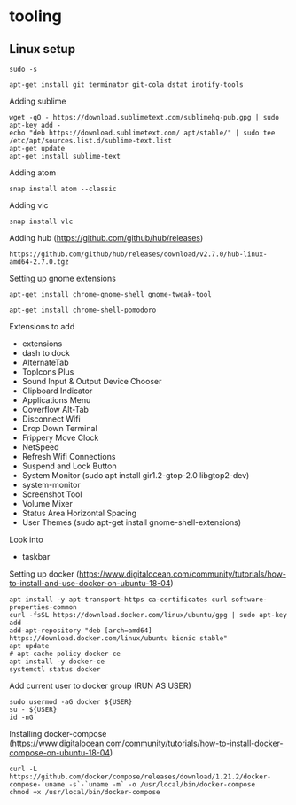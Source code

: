 # tooling


## Linux setup


```
sudo -s

apt-get install git terminator git-cola dstat inotify-tools
```


Adding sublime
```
wget -qO - https://download.sublimetext.com/sublimehq-pub.gpg | sudo apt-key add -
echo "deb https://download.sublimetext.com/ apt/stable/" | sudo tee /etc/apt/sources.list.d/sublime-text.list
apt-get update
apt-get install sublime-text

```

Adding atom
```
snap install atom --classic
```

Adding vlc
```
snap install vlc
```

Adding hub (https://github.com/github/hub/releases)
```
https://github.com/github/hub/releases/download/v2.7.0/hub-linux-amd64-2.7.0.tgz
```

Setting up gnome extensions

```
apt-get install chrome-gnome-shell gnome-tweak-tool

```

```
apt-get install chrome-shell-pomodoro
```

Extensions to add

 - extensions
 - dash to dock
 - AlternateTab
 - TopIcons Plus 
 - Sound Input & Output Device Chooser
 - Clipboard Indicator
 - Applications Menu
 - Coverflow Alt-Tab
 - Disconnect Wifi 
 - Drop Down Terminal
 - Frippery Move Clock 
 - NetSpeed 
 - Refresh Wifi Connections
 - Suspend and Lock Button 
 - System Monitor (sudo apt install gir1.2-gtop-2.0 libgtop2-dev)
 - system-monitor
 - Screenshot Tool
 - Volume Mixer 
 - Status Area Horizontal Spacing 
 - User Themes (sudo apt-get install gnome-shell-extensions)

Look into
 - taskbar


Setting up docker (https://www.digitalocean.com/community/tutorials/how-to-install-and-use-docker-on-ubuntu-18-04)
```
apt install -y apt-transport-https ca-certificates curl software-properties-common
curl -fsSL https://download.docker.com/linux/ubuntu/gpg | sudo apt-key add -
add-apt-repository "deb [arch=amd64] https://download.docker.com/linux/ubuntu bionic stable"
apt update
# apt-cache policy docker-ce
apt install -y docker-ce
systemctl status docker

```

Add current user to docker group (RUN AS USER)
```
sudo usermod -aG docker ${USER}
su - ${USER}
id -nG
```

Installing docker-compose (https://www.digitalocean.com/community/tutorials/how-to-install-docker-compose-on-ubuntu-18-04)

```
curl -L https://github.com/docker/compose/releases/download/1.21.2/docker-compose-`uname -s`-`uname -m` -o /usr/local/bin/docker-compose
chmod +x /usr/local/bin/docker-compose

```


